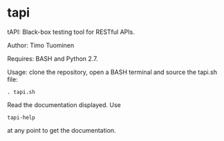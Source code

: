 # tapi
tAPI: Black-box testing tool for RESTful APIs.

Author: Timo Tuominen

Requires: BASH and Python 2.7.

Usage: clone the repository, open a BASH terminal and source
the tapi.sh file:

    . tapi.sh

Read the documentation displayed. Use

    tapi-help

at any point to get the documentation.
